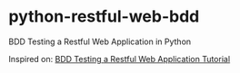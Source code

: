 # python-restful-web-bdd

BDD Testing a Restful Web Application in Python

Inspired on: [BDD Testing a Restful Web Application Tutorial](https://semaphoreci.com/community/tutorials/bdd-testing-a-restful-web-application-in-python)